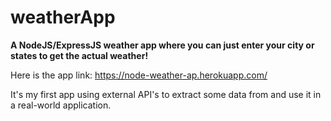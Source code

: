 # weatherApp
<b>A NodeJS/ExpressJS weather app where you can just enter your city or states to get the actual weather!</b>

Here is the app link: https://node-weather-ap.herokuapp.com/

It's my first app using external API's to extract some data from and use it in a real-world application.
